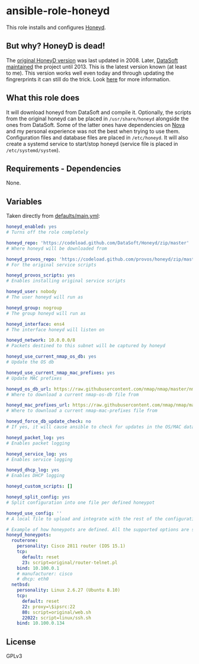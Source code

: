 # ansible-role-honeyd

This role installs and configures [Honeyd](http://www.honeyd.org/).

## But why? HoneyD is dead!
The [original HoneyD version](https://github.com/provos/honeyd) was last updated in 2008. Later, [DataSoft maintained](https://github.com/DataSoft/Honeyd/commits/master) the project until 2013. This is the latest version known (at least to me). This version works well even today and through updating the fingrerprints it can still do the trick. Look [here](https://github.com/DataSoft/Honeyd/issues/91) for more information.

## What this role does
It will download honeyd from DataSoft and compile it. Optionally, the scripts from the original honeyd can be placed in `/usr/share/honeyd` alongside the ones from DataSoft. Some of the latter ones have dependencies on [Nova](https://github.com/DataSoft/Nova) and my personal experience was not the best when trying to use them. Configuration files and database files are placed in `/etc/honeyd`. It will also create a systemd service to start/stop honeyd (service file is placed in `/etc/systemd/system`).

## Requirements - Dependencies
None.

## Variables
Taken directly from [defaults/main.yml](https://github.com/tterranigma/ansible-role-honeyd/blob/master/defaults/main.yml):
```yml
honeyd_enabled: yes
# Turns off the role completely

honeyd_repo: 'https://codeload.github.com/DataSoft/Honeyd/zip/master'
# Where honeyd will be downloaded from

honeyd_provos_repo: 'https://codeload.github.com/provos/honeyd/zip/master'
# For the original service scripts

honeyd_provos_scripts: yes
# Enables installing original service scripts

honeyd_user: nobody
# The user honeyd will run as

honeyd_group: nogroup
# The group honeyd will run as

honeyd_interface: ens4
# The interface honeyd will listen on

honeyd_network: 10.0.0.0/8
# Packets destined to this subnet will be captured by honeyd

honeyd_use_current_nmap_os_db: yes
# Update the OS db

honeyd_use_current_nmap_mac_prefixes: yes
# Update MAC prefixes

honeyd_os_db_url: https://raw.githubusercontent.com/nmap/nmap/master/nmap-os-db
# Where to download a current nmap-os-db file from

honeyd_mac_prefixes_url: https://raw.githubusercontent.com/nmap/nmap/master/nmap-mac-prefixes
# Where to download a current nmap-mac-prefixes file from

honeyd_force_db_update_check: no
# If yes, it will cause ansible to check for updates in the OS/MAC databases

honeyd_packet_log: yes
# Enables packet logging

honeyd_service_log: yes
# Enables service logging

honeyd_dhcp_log: yes
# Enables DHCP logging

honeyd_custom_scripts: []

honeyd_split_config: yes
# Split configuration into one file per defined honeypot

honeyd_use_config: ''
# A local file to upload and integrate with the rest of the configuration

# Example of how honeypots are defined. All the supported options are shown.
honeyd_honeypots:
  routerone:
    personality: Cisco 2811 router (IOS 15.1)
    tcp:
      default: reset
      23: script=original/router-telnet.pl
    bind: 10.100.0.1
    # manufacturer: cisco
    # dhcp: eth0
  netbsd:
    personality: Linux 2.6.27 (Ubuntu 8.10)
    tcp:
      default: reset
      22: proxy=\$ipsrc:22
      80: script=original/web.sh
      22022: script=linux/ssh.sh
    bind: 10.100.0.134
```
## License
GPLv3
